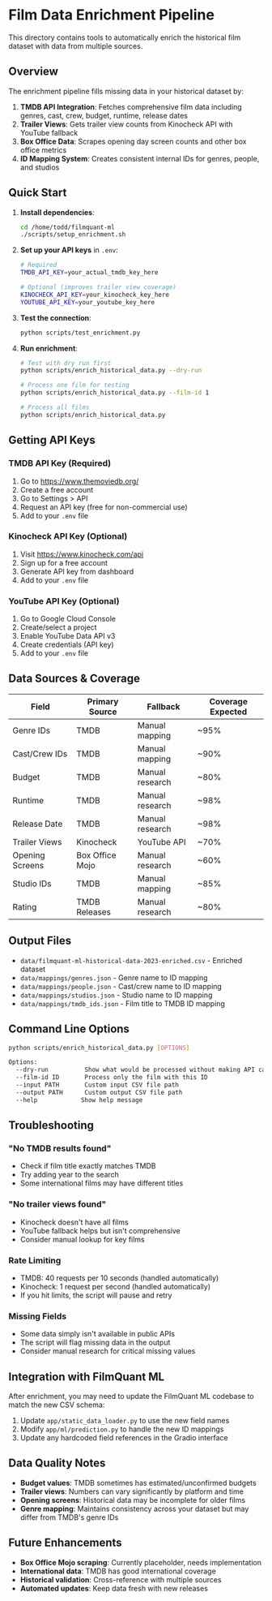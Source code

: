 # Film Data Enrichment Pipeline

This directory contains tools to automatically enrich the historical film dataset with data from multiple sources.

## Overview

The enrichment pipeline fills missing data in your historical dataset by:

1. **TMDB API Integration**: Fetches comprehensive film data including genres, cast, crew, budget, runtime, release dates
2. **Trailer Views**: Gets trailer view counts from Kinocheck API with YouTube fallback
3. **Box Office Data**: Scrapes opening day screen counts and other box office metrics
4. **ID Mapping System**: Creates consistent internal IDs for genres, people, and studios

## Quick Start

1. **Install dependencies**:
   ```bash
   cd /home/todd/filmquant-ml
   ./scripts/setup_enrichment.sh
   ```

2. **Set up your API keys** in `.env`:
   ```bash
   # Required
   TMDB_API_KEY=your_actual_tmdb_key_here
   
   # Optional (improves trailer view coverage)
   KINOCHECK_API_KEY=your_kinocheck_key_here
   YOUTUBE_API_KEY=your_youtube_key_here
   ```

3. **Test the connection**:
   ```bash
   python scripts/test_enrichment.py
   ```

4. **Run enrichment**:
   ```bash
   # Test with dry run first
   python scripts/enrich_historical_data.py --dry-run
   
   # Process one film for testing
   python scripts/enrich_historical_data.py --film-id 1
   
   # Process all films
   python scripts/enrich_historical_data.py
   ```

## Getting API Keys

### TMDB API Key (Required)
1. Go to https://www.themoviedb.org/
2. Create a free account
3. Go to Settings > API
4. Request an API key (free for non-commercial use)
5. Add to your `.env` file

### Kinocheck API Key (Optional)
1. Visit https://www.kinocheck.com/api
2. Sign up for a free account
3. Generate API key from dashboard
4. Add to your `.env` file

### YouTube API Key (Optional)
1. Go to Google Cloud Console
2. Create/select a project
3. Enable YouTube Data API v3
4. Create credentials (API key)
5. Add to your `.env` file

## Data Sources & Coverage

| Field | Primary Source | Fallback | Coverage Expected |
|-------|---------------|----------|------------------|
| Genre IDs | TMDB | Manual mapping | ~95% |
| Cast/Crew IDs | TMDB | Manual mapping | ~90% |
| Budget | TMDB | Manual research | ~80% |
| Runtime | TMDB | Manual research | ~98% |
| Release Date | TMDB | Manual research | ~98% |
| Trailer Views | Kinocheck | YouTube API | ~70% |
| Opening Screens | Box Office Mojo | Manual research | ~60% |
| Studio IDs | TMDB | Manual mapping | ~85% |
| Rating | TMDB Releases | Manual research | ~80% |

## Output Files

- `data/filmquant-ml-historical-data-2023-enriched.csv` - Enriched dataset
- `data/mappings/genres.json` - Genre name to ID mapping
- `data/mappings/people.json` - Cast/crew name to ID mapping  
- `data/mappings/studios.json` - Studio name to ID mapping
- `data/mappings/tmdb_ids.json` - Film title to TMDB ID mapping

## Command Line Options

```bash
python scripts/enrich_historical_data.py [OPTIONS]

Options:
  --dry-run          Show what would be processed without making API calls
  --film-id ID       Process only the film with this ID
  --input PATH       Custom input CSV file path
  --output PATH      Custom output CSV file path
  --help            Show help message
```

## Troubleshooting

### "No TMDB results found"
- Check if film title exactly matches TMDB
- Try adding year to the search
- Some international films may have different titles

### "No trailer views found"
- Kinocheck doesn't have all films
- YouTube fallback helps but isn't comprehensive
- Consider manual lookup for key films

### Rate Limiting
- TMDB: 40 requests per 10 seconds (handled automatically)
- Kinocheck: 1 request per second (handled automatically)
- If you hit limits, the script will pause and retry

### Missing Fields
- Some data simply isn't available in public APIs
- The script will flag missing data in the output
- Consider manual research for critical missing values

## Integration with FilmQuant ML

After enrichment, you may need to update the FilmQuant ML codebase to match the new CSV schema:

1. Update `app/static_data_loader.py` to use the new field names
2. Modify `app/ml/prediction.py` to handle the new ID mappings
3. Update any hardcoded field references in the Gradio interface

## Data Quality Notes

- **Budget values**: TMDB sometimes has estimated/unconfirmed budgets
- **Trailer views**: Numbers can vary significantly by platform and time
- **Opening screens**: Historical data may be incomplete for older films
- **Genre mapping**: Maintains consistency across your dataset but may differ from TMDB's genre IDs

## Future Enhancements

- **Box Office Mojo scraping**: Currently placeholder, needs implementation
- **International data**: TMDB has good international coverage
- **Historical validation**: Cross-reference with multiple sources
- **Automated updates**: Keep data fresh with new releases
